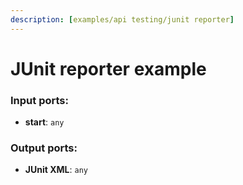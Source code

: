 ```yaml
---
description: [examples/api testing/junit reporter]
---
```


# JUnit reporter example

### Input ports:

* __start__: ` any `

### Output ports:

* __JUnit XML__: ` any `

